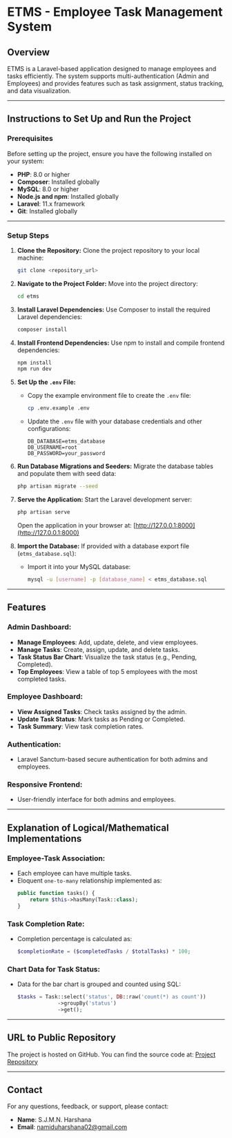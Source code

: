 # ETMS - Employee Task Management System

## Overview

ETMS is a Laravel-based application designed to manage employees and tasks efficiently. The system supports multi-authentication (Admin and Employees) and provides features such as task assignment, status tracking, and data visualization.

---

## Instructions to Set Up and Run the Project

### Prerequisites

Before setting up the project, ensure you have the following installed on your system:

-   **PHP**: 8.0 or higher
-   **Composer**: Installed globally
-   **MySQL**: 8.0 or higher
-   **Node.js and npm**: Installed globally
-   **Laravel**: 11.x framework
-   **Git**: Installed globally

---

### Setup Steps

1. **Clone the Repository:**
   Clone the project repository to your local machine:

    ```bash
    git clone <repository_url>
    ```

2. **Navigate to the Project Folder:**
   Move into the project directory:

    ```bash
    cd etms
    ```

3. **Install Laravel Dependencies:**
   Use Composer to install the required Laravel dependencies:

    ```bash
    composer install
    ```

4. **Install Frontend Dependencies:**
   Use npm to install and compile frontend dependencies:

    ```bash
    npm install
    npm run dev
    ```

5. **Set Up the `.env` File:**

    - Copy the example environment file to create the `.env` file:
        ```bash
        cp .env.example .env
        ```
    - Update the `.env` file with your database credentials and other configurations:
        ```
        DB_DATABASE=etms_database
        DB_USERNAME=root
        DB_PASSWORD=your_password
        ```

6. **Run Database Migrations and Seeders:**
   Migrate the database tables and populate them with seed data:

    ```bash
    php artisan migrate --seed
    ```

7. **Serve the Application:**
   Start the Laravel development server:

    ```bash
    php artisan serve
    ```

    Open the application in your browser at: [http://127.0.0.1:8000](http://127.0.0.1:8000)

8. **Import the Database:**
   If provided with a database export file (`etms_database.sql`):
    - Import it into your MySQL database:
        ```bash
        mysql -u [username] -p [database_name] < etms_database.sql
        ```

---

## Features

### Admin Dashboard:

-   **Manage Employees**: Add, update, delete, and view employees.
-   **Manage Tasks**: Create, assign, update, and delete tasks.
-   **Task Status Bar Chart**: Visualize the task status (e.g., Pending, Completed).
-   **Top Employees**: View a table of top 5 employees with the most completed tasks.

### Employee Dashboard:

-   **View Assigned Tasks**: Check tasks assigned by the admin.
-   **Update Task Status**: Mark tasks as Pending or Completed.
-   **Task Summary**: View task completion rates.

### Authentication:

-   Laravel Sanctum-based secure authentication for both admins and employees.

### Responsive Frontend:

-   User-friendly interface for both admins and employees.

---

## Explanation of Logical/Mathematical Implementations

### Employee-Task Association:

-   Each employee can have multiple tasks.
-   Eloquent `one-to-many` relationship implemented as:
    ```php
    public function tasks() {
        return $this->hasMany(Task::class);
    }
    ```

### Task Completion Rate:

-   Completion percentage is calculated as:
    ```php
    $completionRate = ($completedTasks / $totalTasks) * 100;
    ```

### Chart Data for Task Status:

-   Data for the bar chart is grouped and counted using SQL:
    ```php
    $tasks = Task::select('status', DB::raw('count(*) as count'))
                 ->groupBy('status')
                 ->get();
    ```

---

## URL to Public Repository

The project is hosted on GitHub. You can find the source code at:
[Project Repository]([repository_url](https://github.com/NamiduHarshana/etms.git))

---

## Contact

For any questions, feedback, or support, please contact:

-   **Name**: S.J.M.N. Harshana
-   **Email**: namiduharshana02@gmail.com
